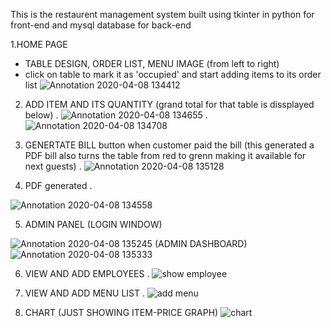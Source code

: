 

This is the restaurent management system built using tkinter in python for front-end and mysql database for back-end


1.HOME PAGE
- TABLE DESIGN, ORDER LIST, MENU IMAGE (from left to right)
- click on table to mark it as 'occupied' and start adding items to its order list
![Annotation 2020-04-08 134412](https://user-images.githubusercontent.com/53445466/78762537-984b7900-79a1-11ea-9f23-e5e1d4a92055.png)



2. ADD ITEM AND ITS QUANTITY
(grand total for that table is dissplayed below)
.
![Annotation 2020-04-08 134655](https://user-images.githubusercontent.com/53445466/78762454-7fdb5e80-79a1-11ea-83c9-4e2c3835178d.png)
.
![Annotation 2020-04-08 134708](https://user-images.githubusercontent.com/53445466/78762472-82d64f00-79a1-11ea-9b6e-c5cb7ecaf19b.png)




3. GENERTATE BILL button when customer paid the bill
 (this generated a PDF bill also turns the table from red to grenn making it available for next guests)
 .
 ![Annotation 2020-04-08 135128](https://user-images.githubusercontent.com/53445466/78762478-879b0300-79a1-11ea-9ecb-2a9b3a510e42.png)
 
 
 4. PDF generated
 .
 
 ![Annotation 2020-04-08 134558](https://user-images.githubusercontent.com/53445466/78762448-7d790480-79a1-11ea-9348-f1ffb2f2eac0.png)
 
 
 5. ADMIN PANEL
 (LOGIN WINDOW)
 
![Annotation 2020-04-08 135245](https://user-images.githubusercontent.com/53445466/78762492-8b2e8a00-79a1-11ea-95f0-112728daf104.png)
(ADMIN DASHBOARD)
![Annotation 2020-04-08 135333](https://user-images.githubusercontent.com/53445466/78762505-8ec21100-79a1-11ea-8f86-fd47e62f3af7.png)
 
 
 6. VIEW AND ADD EMPLOYEES
 .
 ![show employee](https://user-images.githubusercontent.com/53445466/78762514-92559800-79a1-11ea-84d4-7121a99e3165.png)
 
 
 7. VIEW AND ADD MENU LIST
 .
 ![add menu](https://user-images.githubusercontent.com/53445466/78762527-95e91f00-79a1-11ea-8205-53a264d0560e.png)
 
 
 
 8. CHART (JUST SHOWING ITEM-PRICE GRAPH)
 ![chart](https://user-images.githubusercontent.com/53445466/78762508-8f5aa780-79a1-11ea-9829-42da96f835a7.png)
